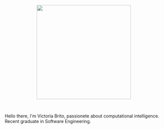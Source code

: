 <p align="center">
<img src="https://media.giphy.com/media/66r6Rnimi8x7ZyBLGw/giphy.gif" width= 300 /> 
  </p>
<br/>

Hello there, I'm Victoria Brito, passionete about computational intelligence. Recent graduate in Software Engineering.
